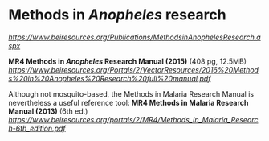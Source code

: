 # Methods in *Anopheles* research
*https://www.beiresources.org/Publications/MethodsinAnophelesResearch.aspx*


**MR4 Methods in *Anopheles* Research Manual (2015)** (408 pg, 12.5MB)
*https://www.beiresources.org/Portals/2/VectorResources/2016%20Methods%20in%20Anopheles%20Research%20full%20manual.pdf*


Although not mosquito-based, the Methods in Malaria Research Manual is nevertheless a useful reference tool:
**MR4 Methods in Malaria Research Manual (2013)** (6th ed.)
*https://www.beiresources.org/portals/2/MR4/Methods_In_Malaria_Research-6th_edition.pdf*
